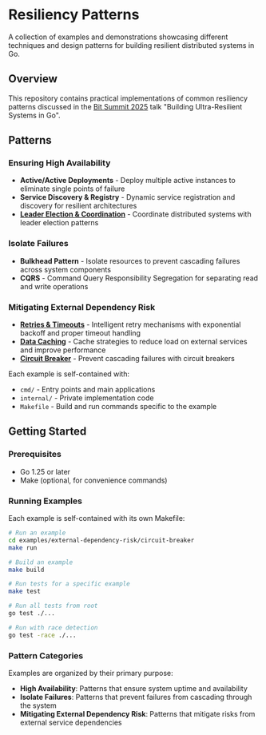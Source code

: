 # Resiliency Patterns

A collection of examples and demonstrations showcasing different techniques and design patterns for building resilient distributed systems in Go.

## Overview

This repository contains practical implementations of common resiliency patterns discussed in the [Bit Summit 2025](https://bit-summit.com/#agenda) talk "Building Ultra-Resilient Systems in Go".

## Patterns

### Ensuring High Availability
- **Active/Active Deployments** - Deploy multiple active instances to eliminate single points of failure
- **Service Discovery & Registry** - Dynamic service registration and discovery for resilient architectures
- **[Leader Election & Coordination](/high-availability/leader-election/)** - Coordinate distributed systems with leader election patterns

### Isolate Failures
- **Bulkhead Pattern** - Isolate resources to prevent cascading failures across system components
- **CQRS** - Command Query Responsibility Segregation for separating read and write operations

### Mitigating External Dependency Risk
- **[Retries & Timeouts](/external-dependency-risk/retry/)** - Intelligent retry mechanisms with exponential backoff and proper timeout handling
- **[Data Caching](/external-dependency-risk/cache/)** - Cache strategies to reduce load on external services and improve performance
- **[Circuit Breaker](/external-dependency-risk/circuit-breaker/)** - Prevent cascading failures with circuit breakers

Each example is self-contained with:
- `cmd/` - Entry points and main applications
- `internal/` - Private implementation code
- `Makefile` - Build and run commands specific to the example

## Getting Started

### Prerequisites

- Go 1.25 or later
- Make (optional, for convenience commands)

### Running Examples

Each example is self-contained with its own Makefile:

```bash
# Run an example
cd examples/external-dependency-risk/circuit-breaker
make run

# Build an example
make build

# Run tests for a specific example
make test

# Run all tests from root
go test ./...

# Run with race detection
go test -race ./...
```

### Pattern Categories

Examples are organized by their primary purpose:

- **High Availability**: Patterns that ensure system uptime and availability
- **Isolate Failures**: Patterns that prevent failures from cascading through the system
- **Mitigating External Dependency Risk**: Patterns that mitigate risks from external service dependencies